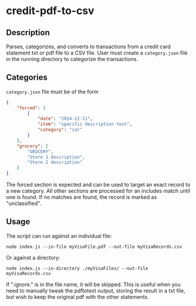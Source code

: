 # credit-pdf-to-csv

## Description

Parses, categorizes, and converts to transactions from a credit card statement txt or pdf file to a CSV file.  User must create a `category.json` file in the running directory to categorize the transactions.

## Categories

`category.json` file must be of the form

```json
{
    "forced": [
        {
            "date": "2014-12-11",
            "item": "specific description text",
            "category": "car"
        }
    ],
    "grocery": [
        "GROCERY",
        "Store 1 description",
        "Store 2 description"
    ]
}
```

The forced section is expected and can be used to target an exact record to a new category.  All other sections are processed for an includes match until one is found.  If no matches are found, the record is marked as "unclassified".

## Usage

The script can run against an individual file:

`node index.js --in-file myVisaFile.pdf --out-file myVisaRecords.csv`

Or against a directory:

``node index.js --in-directory ./myVisaFiles/ --out-file myVisaRecords.csv``

If ".ignore." is in the file name, it will be skipped. This is useful when you need to manually tweak the pdftotext output, storing the result in a txt file, but wish to keep the original pdf with the other statements.
